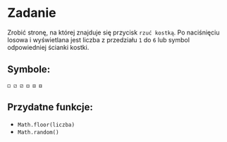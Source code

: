 # Zadanie

Zrobić stronę, na której znajduje się przycisk `rzuć kostką`. Po naciśnięciu losowa i wyświetlana jest liczba z przedziału `1` do `6` lub symbol odpowiedniej ścianki kostki.

## Symbole:

```
⚀ ⚁ ⚂ ⚃ ⚄ ⚅
```

## Przydatne funkcje:
- `Math.floor(liczba)`
- `Math.random()`
